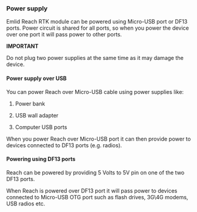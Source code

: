 ### Power supply

Emlid Reach RTK module can be powered using Micro-USB port or DF13 ports. Power circuit is shared for all ports, so when you power the device over one port it will pass power to other ports.

**IMPORTANT**

Do not plug two power supplies at the same time as it may damage the device.

#### Power supply over USB

You can power Reach over Micro-USB cable using power supplies like:

1) Power bank

2) USB wall adapter

3) Computer USB ports

When you power Reach over Micro-USB port it can then provide power to devices connected to DF13 ports (e.g. radios).

#### Powering using DF13 ports

Reach can be powered by providing 5 Volts to 5V pin on one of the two DF13 ports.

When Reach is powered over DF13 port it will pass power to devices connected to Micro-USB OTG port such as flash drives, 3G\4G modems, USB radios etc.
